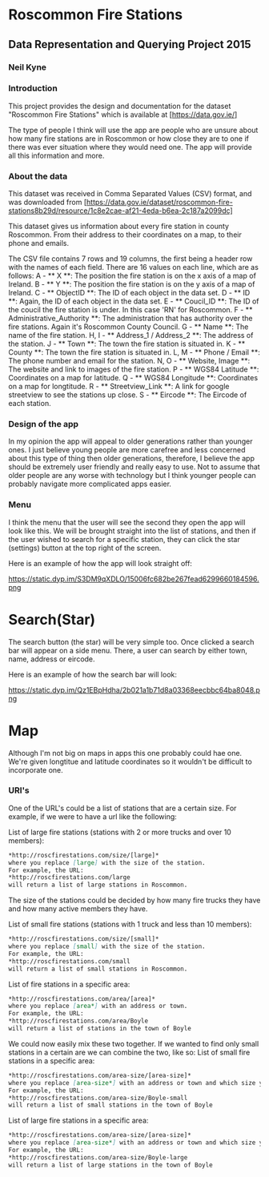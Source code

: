 # Roscommon Fire Stations
## Data Representation and Querying Project 2015
### Neil Kyne

### Introduction
This project provides the design and documentation for the dataset "Roscommon Fire Stations" which is available at [https://data.gov.ie/]

The type of people I think will use the app are people who are unsure about how many fire stations are in Roscommon or how close they are to one if there was ever situation where they would need one. The app will provide all this information and more.

### About the data
This dataset was received in Comma Separated Values (CSV) format, and was downloaded from [https://data.gov.ie/dataset/roscommon-fire-stations8b29d/resource/1c8e2cae-af21-4eda-b6ea-2c187a2099dc]

This dataset gives us information about every fire station in county Roscommon. From their address to their coordinates on a map, to their phone and emails.

The CSV file contains 7 rows and 19 columns, the first being a header row with the names of each field.
There are 16 values on each line, which are as follows:
    A - ** X **: The position the fire station is on the x axis of a map of Ireland.
    B - ** Y **: The position the fire station is on the y axis of a map of Ireland.
    C - ** ObjectID **: The ID of each object in the data set.
    D - ** ID **: Again, the ID of each object in the data set.
    E - ** Coucil_ID **: The ID of the coucil the fire station is under. In this case 'RN' for Roscommon.
    F - ** Administrative_Authority **: The administration that has authority over the fire stations. Again it's Roscommon County Council.
    G - ** Name **: The name of the fire station.
    H, I - ** Address_1 / Address_2 **: The address of the station.
    J - ** Town **: The town the fire station is situated in.
    K - ** County **: The town the fire station is situated in.
    L, M - ** Phone / Email **: The phone number and email for the station.
    N, O - ** Website, Image **: The website and link to images of the fire station.
    P - ** WGS84 Latitude **: Coordinates on a map for latitude.
    Q - ** WGS84 Longitude **: Coordinates on a map for longtitude.
    R - ** Streetview_Link **: A link for google streetview to see the stations up close.
    S - ** Eircode **: The Eircode of each station.
    
### Design of the app
In my opinion the app will appeal to older generations rather than younger ones. I just believe young people are more carefree and less concerned about this type of thing then older generations, therefore, I believe the app should be extremely user friendly and really easy to use. Not to assume that older people are any worse with technology but I think younger people can probably navigate more complicated apps easier.

### Menu
I think the menu that the user will see the second they open the app will look like this. We will be brought straight into the list of stations, and then if the user wished to search for a specific station, they can click the star (settings) button at the top right of the screen.
    
Here is an example of how the app will look straight off:

https://static.dyp.im/S3DM9qXDLO/15006fc682be267fead6299660184596.png
    
# Search(Star)
The search button (the star) will be very simple too. Once clicked a search bar will appear on a side menu. There, a user can search by either town, name, address or eircode.
    
    
Here is an example of how the search bar will look:
    
https://static.dyp.im/Qz1EBpHdha/2b021a1b71d8a03368eecbbc64ba8048.png

# Map
Although I'm not big on maps in apps this one probably could hae one. We're given longtitue and latitude coordinates so it wouldn't be difficult to incorporate one.
    
### URl's
One of the URL's could be a list of stations that are a certain size. For example, if we were to have a url like the following:

List of large fire stations (stations with 2 or more trucks and over 10 members):

```markdown
*http://roscfirestations.com/size/[large]*
where you replace [large] with the size of the station.
For example, the URL:
*http://roscfirestations.com/large
will return a list of large stations in Roscommon.
```

The size of the stations could be decided by how many fire trucks they have and how many active members they have.

List of small fire stations (stations with 1 truck and less than 10 members):

```markdown
*http://roscfirestations.com/size/[small]*
where you replace [small] with the size of the station.
For example, the URL:
*http://roscfirestations.com/small
will return a list of small stations in Roscommon.
```

List of fire stations in a specific area:

```markdown
*http://roscfirestations.com/area/[area]*
where you replace [area*] with an address or town.
For example, the URL:
*http://roscfirestations.com/area/Boyle
will return a list of stations in the town of Boyle
```

We could now easily mix these two together. If we wanted to find only small stations in a certain are we can combine the two, like so:
List of small fire stations in a specific area:

```markdown
*http://roscfirestations.com/area-size/[area-size]*
where you replace [area-size*] with an address or town and which size you want.
For example, the URL:
*http://roscfirestations.com/area-size/Boyle-small
will return a list of small stations in the town of Boyle
```

List of large fire stations in a specific area:

```markdown
*http://roscfirestations.com/area-size/[area-size]*
where you replace [area-size*] with an address or town and which size you want.
For example, the URL:
*http://roscfirestations.com/area-size/Boyle-large
will return a list of large stations in the town of Boyle
```







    
    
    
    
    
    